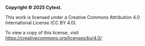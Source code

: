 **Copyright © 2025 Cytest.**

This work is licensed under a Creative Commons Attribution 4.0 International License (CC BY 4.0).

To view a copy of this license, visit https://creativecommons.org/licenses/by/4.0/
